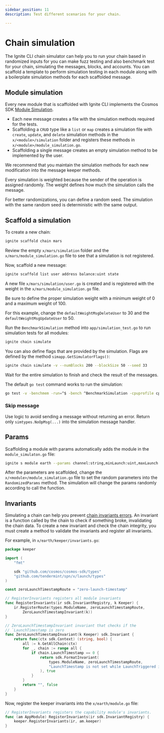 ```yaml
---
sidebar_position: 11
description: Test different scenarios for your chain. 

---
```


# Chain simulation

The Ignite CLI chain simulator can help you to run your chain based in randomized inputs for you can make fuzz testing and also benchmark test for your chain, simulating the messages, blocks, and accounts. You can scaffold a template to perform simulation testing in each module along with a boilerplate simulation methods for each scaffolded message.

## Module simulation

Every new module that is scaffolded with Ignite CLI implements the Cosmos SDK [Module Simulation](https://docs.cosmos.network/main/building-modules/simulator.html). 

- Each new message creates a file with the simulation methods required for the tests. 
- Scaffolding a `CRUD` type like a `list` or `map` creates a simulation file with `create`, `update`, and `delete` simulation methods in the `x/<module>/simulation` folder and registers these methods in `x/<module>/module_simulation.go`. 
- Scaffolding a single message creates an empty simulation method to be implemented by the user.

We recommend that you maintain the simulation methods for each new modification into the message keeper methods.

Every simulation is weighted because the sender of the operation is assigned randomly. The weight defines how much the simulation calls the message. 

For better randomizations, you can define a random seed. The simulation with the same random seed is deterministic with the same output.

## Scaffold a simulation

To create a new chain:

```bash
ignite scaffold chain mars
```

Review the empty `x/mars/simulation` folder and the `x/mars/module_simulation.go` file to see that a simulation is not registered. 

Now, scaffold a new message:

```bash
ignite scaffold list user address balance:uint state
```

A new file `x/mars/simulation/user.go` is created and is registered with the weight in the `x/mars/module_simulation.go` file. 

Be sure to define the proper simulation weight with a minimum weight of 0 and a maximum weight of 100. 

For this example, change the `defaultWeightMsgDeleteUser` to 30 and the `defaultWeightMsgUpdateUser` to 50. 

Run the `BenchmarkSimulation` method into `app/simulation_test.go` to run simulation tests for all modules:

```bash
ignite chain simulate
```

You can also define flags that are provided by the simulation. Flags are defined by the method `simapp.GetSimulatorFlags()`:

```bash
ignite chain simulate -v --numBlocks 200 --blockSize 50 --seed 33
```

Wait for the entire simulation to finish and check the result of the messages.

The default `go test` command works to run the simulation:

```bash
go test -v -benchmem -run=^$ -bench ^BenchmarkSimulation -cpuprofile cpu.out ./app -Commit=true
```

### Skip message

Use logic to avoid sending a message without returning an error. Return only `simtypes.NoOpMsg(...)` into the simulation message handler.

## Params

Scaffolding a module with params automatically adds the module in the `module_simulaton.go` file:

```bash
ignite s module earth --params channel:string,minLaunch:uint,maxLaunch:int
```

After the parameters are scaffolded, change the `x/<module>/module_simulation.go` file to set the random parameters into the `RandomizedParams` method. The simulation will change the params randomly according to call the function. 

## Invariants

Simulating a chain can help you prevent [chain invariants errors](https://docs.cosmos.network/main/building-modules/invariants.html). An invariant is a function called by the chain to check if something broke, invalidating the chain data.
To create a new invariant and check the chain integrity, you must create a method to validate the invariants and register all invariants.

For example, in `x/earth/keeper/invariants.go`:

```go
package keeper

import (
	"fmt"

	sdk "github.com/cosmos/cosmos-sdk/types"
	"github.com/tendermint/spn/x/launch/types"
)

const zeroLaunchTimestampRoute = "zero-launch-timestamp"

// RegisterInvariants registers all module invariants
func RegisterInvariants(ir sdk.InvariantRegistry, k Keeper) {
	ir.RegisterRoute(types.ModuleName, zeroLaunchTimestampRoute,
		ZeroLaunchTimestampInvariant(k))
}

// ZeroLaunchTimestampInvariant invariant that checks if the
// `LaunchTimestamp is zero
func ZeroLaunchTimestampInvariant(k Keeper) sdk.Invariant {
	return func(ctx sdk.Context) (string, bool) {
		all := k.GetAllChain(ctx)
		for _, chain := range all {
			if chain.LaunchTimestamp == 0 {
				return sdk.FormatInvariant(
					types.ModuleName, zeroLaunchTimestampRoute,
					"LaunchTimestamp is not set while LaunchTriggered is set",
				), true
			}
		}
		return "", false
	}
}
```

Now, register the keeper invariants into the `x/earth/module.go` file:

```go
// RegisterInvariants registers the capability module's invariants.
func (am AppModule) RegisterInvariants(ir sdk.InvariantRegistry) {
	keeper.RegisterInvariants(ir, am.keeper)
}
```
